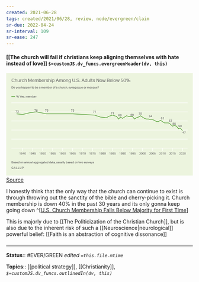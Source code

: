 ```yaml
---
created: 2021-06-28
tags: created/2021/06/28, review, node/evergreen/claim
sr-due: 2022-04-24
sr-interval: 109
sr-ease: 247
---
```


#### [[The church will fail if christians keep aligning themselves with hate instead of love]] `$=customJS.dv_funcs.evergreenHeader(dv, this)`

![](00_Meta/Attachments/1mlbpqjqyuma9i2skgqowa.png)
[Source](https://content.gallup.com/origin/gallupinc/GallupSpaces/Production/Cms/POLL/1mlbpqjqyuma9i2skgqowa.png)

I honestly think that the only way that the church can continue to exist is through throwing out the sanctity of the bible and cherry-picking it.  Church membership is down 40% in the past 30 years and its only gonna keep going down
^[[U.S. Church Membership Falls Below Majority for First Time](https://news.gallup.com/poll/341963/church-membership-falls-below-majority-first-time.aspx)]

This is majorly due to [[The Politicization of the Christian Church]], but is also due to the inherent risk of such a [[Neuroscience|neurological]] powerful belief: 
[[Faith is an abstraction of cognitive dissonance]]

### <hr class="footnote"/>

**Status**:: #EVER/GREEN 
*edited `=this.file.mtime`*

**Topics**:: [[political strategy]], [[Christianity]], 
*`$=customJS.dv_funcs.outlinedIn(dv, this)`*
